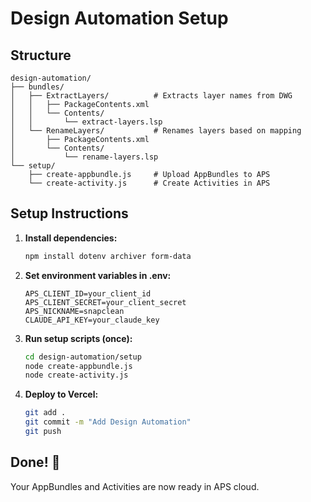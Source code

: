 # Design Automation Setup

## Structure
```
design-automation/
├── bundles/
│   ├── ExtractLayers/          # Extracts layer names from DWG
│   │   ├── PackageContents.xml
│   │   └── Contents/
│   │       └── extract-layers.lsp
│   └── RenameLayers/           # Renames layers based on mapping
│       ├── PackageContents.xml
│       └── Contents/
│           └── rename-layers.lsp
└── setup/
    ├── create-appbundle.js     # Upload AppBundles to APS
    └── create-activity.js      # Create Activities in APS
```

## Setup Instructions

1. **Install dependencies:**
   ```bash
   npm install dotenv archiver form-data
   ```

2. **Set environment variables in .env:**
   ```
   APS_CLIENT_ID=your_client_id
   APS_CLIENT_SECRET=your_client_secret
   APS_NICKNAME=snapclean
   CLAUDE_API_KEY=your_claude_key
   ```

3. **Run setup scripts (once):**
   ```bash
   cd design-automation/setup
   node create-appbundle.js
   node create-activity.js
   ```

4. **Deploy to Vercel:**
   ```bash
   git add .
   git commit -m "Add Design Automation"
   git push
   ```

## Done! 🎉
Your AppBundles and Activities are now ready in APS cloud.
